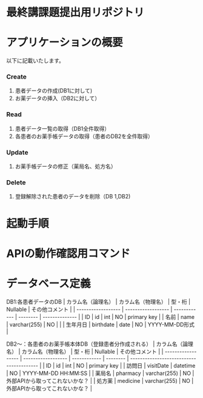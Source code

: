 # 最終講課題提出用リポジトリ

# アプリケーションの概要
以下に記載いたします。

### Create
1. 患者データの作成(DB1に対して)
2. お薬データの挿入（DB2に対して）

### Read
1. 患者データ一覧の取得（DB1全件取得）
2. 各患者のお薬手帳データの取得（患者のDB2を全件取得）

### Update
1. お薬手帳データの修正（薬局名、処方名）

### Delete
1. 登録解除された患者のデータを削除（DB 1,DB2)

# 起動手順

# APIの動作確認用コマンド

# データベース定義

DB1:各患者データのDB
| カラム名（論理名） | カラム名（物理名） | 型・桁       | Nullable | その他コメント | 
| ------------------ | ------------------ | ------------ | -------- | -------------- | 
| ID                 | id                 | int          | NO       | primary key    | 
| 名前               | name               | varchar(255) | NO       |                | 
| 生年月日           | birthdate          | date         | NO       | YYYY-MM-DD形式 | 

DB2〜：各患者のお薬手帳本体DB（登録患者分作成される）
| カラム名（論理名） | カラム名（物理名） | 型・桁       | Nullable | その他コメント                           | 
| ------------------ | ------------------ | ------------ | -------- | ---------------------------------------- | 
| ID                 | id                 | int          | NO       | primary key                              | 
| 訪問日             | visitDate          | datetime         | NO       | YYYY-MM-DD HH:MM:SS | 
| 薬局名             | pharmacy           | varchar(255) | NO       | 外部APIから取ってこれないかな？          | 
| 処方薬             | medicine           | varchar(255) | NO       | 外部APIから取ってこれないかな？          | 
